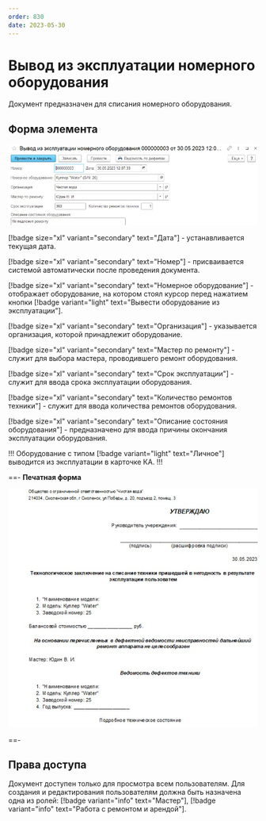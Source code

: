```yaml
---
order: 830
date: 2023-05-30
---
```

# Вывод из эксплуатации номерного оборудования

Документ предназначен для списания номерного оборудования.

## Форма элемента

![](/images/Вывод_оборудования.jpg)

[!badge size="xl" variant="secondary" text="Дата"] - устанавливается текущая дата.

[!badge size="xl" variant="secondary" text="Номер"] - присваивается системой автоматически после проведения документа.

[!badge size="xl" variant="secondary" text="Номерное оборудование"] - отображает оборудование, на котором стоял курсор перед нажатием кнопки [!badge variant="light" text="Вывести оборудование из эксплуатации"].

[!badge size="xl" variant="secondary" text="Организация"] - указывается организация, которой принадлежит оборудование.

[!badge size="xl" variant="secondary" text="Мастер по ремонту"] - служит для выбора мастера, проводившего ремонт оборудования.

[!badge size="xl" variant="secondary" text="Срок эксплуатации"] - служит для ввода срока эксплуатации оборудования.

[!badge size="xl" variant="secondary" text="Количество ремонтов техники"] - служит для ввода количества ремонтов оборудования.

[!badge size="xl" variant="secondary" text="Описание состояния оборудования"] - предназначено для ввода причины окончания эксплуатации оборудования.

!!! Оборудование с типом [!badge variant="light" text="Личное"] выводится из эксплуатации в карточке КА.
!!!

==- **Печатная форма**

![](/images/Печатная_форма_ведомость_дефектов.jpg)

==-

## Права доступа

Документ доступен только для просмотра всем пользователям. Для создания и редактирования пользователям должна быть назначена одна из ролей: [!badge variant="info" text="Мастер"], [!badge variant="info" text="Работа с ремонтом и арендой"].
